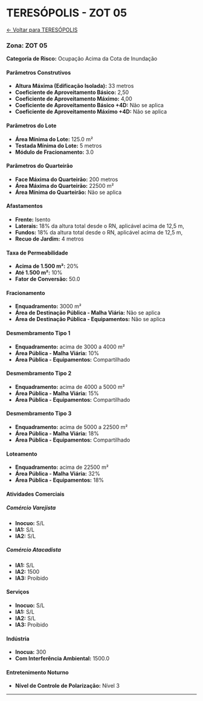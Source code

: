 # TERESÓPOLIS - ZOT 05

[← Voltar para TERESÓPOLIS](./index.md)

### Zona: ZOT 05

**Categoria de Risco:** Ocupação Acima da Cota de Inundação

#### Parâmetros Construtivos

- **Altura Máxima (Edificação Isolada):** 33 metros
- **Coeficiente de Aproveitamento Básico:** 2,50
- **Coeficiente de Aproveitamento Máximo:** 4,00
- **Coeficiente de Aproveitamento Básico +4D:** Não se aplica
- **Coeficiente de Aproveitamento Máximo +4D:** Não se aplica

#### Parâmetros do Lote

- **Área Mínima do Lote:** 125.0 m²
- **Testada Mínima do Lote:** 5 metros
- **Módulo de Fracionamento:** 3.0

#### Parâmetros do Quarteirão

- **Face Máxima do Quarteirão:** 200 metros
- **Área Máxima do Quarteirão:** 22500 m²
- **Área Mínima do Quarteirão:** Não se aplica

#### Afastamentos

- **Frente:** Isento
- **Laterais:** 18% da altura total desde o RN, aplicável acima de 12,5 m,
- **Fundos:** 18% da altura total desde o RN, aplicável acima de 12,5 m,
- **Recuo de Jardim:** 4 metros

#### Taxa de Permeabilidade

- **Acima de 1.500 m²:** 20%
- **Até 1.500 m²:** 10%
- **Fator de Conversão:** 50.0

#### Fracionamento

- **Enquadramento:** 3000 m²
- **Área de Destinação Pública - Malha Viária:** Não se aplica
- **Área de Destinação Pública - Equipamentos:** Não se aplica

#### Desmembramento Tipo 1

- **Enquadramento:** acima de 3000 a 4000 m²
- **Área Pública - Malha Viária:** 10%
- **Área Pública - Equipamentos:** Compartilhado

#### Desmembramento Tipo 2

- **Enquadramento:** acima de 4000 a 5000 m²
- **Área Pública - Malha Viária:** 15%
- **Área Pública - Equipamentos:** Compartilhado

#### Desmembramento Tipo 3

- **Enquadramento:** acima de 5000 a 22500 m²
- **Área Pública - Malha Viária:** 18%
- **Área Pública - Equipamentos:** Compartilhado

#### Loteamento

- **Enquadramento:** acima de 22500 m²
- **Área Pública - Malha Viária:** 32%
- **Área Pública - Equipamentos:** 18%

#### Atividades Comerciais

##### Comércio Varejista
- **Inocuo:** S/L
- **IA1:** S/L
- **IA2:** S/L

##### Comércio Atacadista
- **IA1:** S/L
- **IA2:** 1500
- **IA3:** Proibido

#### Serviços

- **Inocuo:** S/L
- **IA1:** S/L
- **IA2:** S/L
- **IA3:** Proibido

#### Indústria

- **Inocua:** 300
- **Com Interferência Ambiental:** 1500.0

#### Entretenimento Noturno

- **Nível de Controle de Polarização:** Nível 3

---
